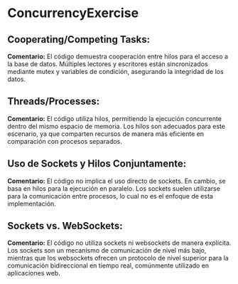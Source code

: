 # ConcurrencyExercise

## Cooperating/Competing Tasks:

**Comentario:** El código demuestra cooperación entre hilos para el acceso a la base de datos. Múltiples lectores y escritores están sincronizados mediante mutex y variables de condición, asegurando la integridad de los datos.

## Threads/Processes:

**Comentario:** El código utiliza hilos, permitiendo la ejecución concurrente dentro del mismo espacio de memoria. Los hilos son adecuados para este escenario, ya que comparten recursos de manera más eficiente en comparación con procesos separados.

## Uso de Sockets y Hilos Conjuntamente:

**Comentario:** El código no implica el uso directo de sockets. En cambio, se basa en hilos para la ejecución en paralelo. Los sockets suelen utilizarse para la comunicación entre procesos, lo cual no es el enfoque de esta implementación.

## Sockets vs. WebSockets:

**Comentario:** El código no utiliza sockets ni websockets de manera explícita. Los sockets son un mecanismo de comunicación de nivel más bajo, mientras que los websockets ofrecen un protocolo de nivel superior para la comunicación bidireccional en tiempo real, comúnmente utilizado en aplicaciones web.
